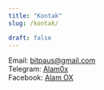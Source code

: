 ```yaml
---
title: "Kontak"
slug: /kontak/

draft: false
---
```


Email: [bitpaus@gmail.com](mailto:bitpaus@gmail.com)  
Telegram: [Alam0x](https://t.me/alam0x)  
Facebook: [Alam OX](https://facebook.com/alam0x7)  
